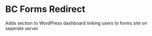 # BC Forms Redirect
Adds section to WordPress dashboard linking users to forms site on seperate server
